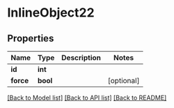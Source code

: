 # InlineObject22

## Properties
Name | Type | Description | Notes
------------ | ------------- | ------------- | -------------
**id** | **int** |  | 
**force** | **bool** |  | [optional] 

[[Back to Model list]](../README.md#documentation-for-models) [[Back to API list]](../README.md#documentation-for-api-endpoints) [[Back to README]](../README.md)


